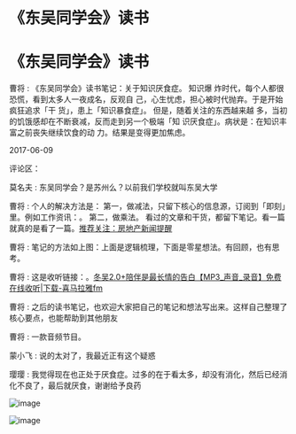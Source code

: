 # 《东吴同学会》读书

# 《东吴同学会》读书

曹将 : 《东吴同学会》读书笔记：关于知识厌食症。 知识爆 炸时代，每个人都很恐慌，看到太多人一夜成名，反观自 己，心生忧虑，担心被时代抛弃。于是开始疯狂追求「干 货」，患上「知识暴食症」。 但是，随着关注的东西越来越 多，当初的饥饿感却在不断衰减，反而走到另一个极端「知 识厌食症」。病状是：在知识丰富之前丧失继续饮食的动 力。结果是变得更加焦虑。

2017-06-09

评论区：

莫名夫 : 东吴同学会？是苏州么？以前我们学校就叫东吴大学

曹将 : 个人的解决方法是： 第一，做减法，只留下核心的信息源，订阅到「即刻」里。例如工作资讯：。 第二，做乘法。 看过的文章和干货，都留下笔记。看一篇就真的是看了一篇。[推荐关注：房地产新闻提醒](https://m.okjike.com/topics/58a1afba55a56d00137184e9?username=24D49E3B-1572-4DF0-97FA-F0E74D1A6920)

曹将 : 笔记的方法如上图：上面是逻辑梳理，下面是零星想法。有回顾，也有思考。

曹将 : 这是收听链接：。[冬吴](http://xima.tv/zy8vIA)[2.0+](http://xima.tv/zy8vIA)[陪伴是最长情的告白【](http://xima.tv/zy8vIA)[MP3_](http://xima.tv/zy8vIA)[声音](http://xima.tv/zy8vIA)[_](http://xima.tv/zy8vIA)[录音】免费在线收听](http://xima.tv/zy8vIA)[|](http://xima.tv/zy8vIA)[下载](http://xima.tv/zy8vIA)[-](http://xima.tv/zy8vIA)[喜马拉雅](http://xima.tv/zy8vIA)[fm](http://xima.tv/zy8vIA)

曹将 : 之后的读书笔记，也欢迎大家把自己的笔记和想法写出来。这样自己整理了核心要点，也能帮助到其他朋友

曹将 : 一款音频节目。

蒙小飞 : 说的太对了，我最近正有这个疑惑

璎璎 : 我觉得现在也正处于厌食症。过多的在于看太多，却没有消化，然后已经消化不良了，最后就厌食，谢谢给予良药

![image](img/Image_464.png)

![image](img/Image_465.png)